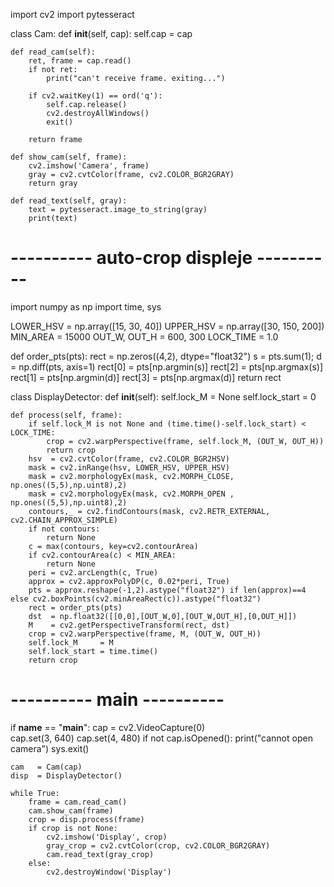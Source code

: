 import cv2
import pytesseract


class Cam:
    def __init__(self, cap):
        self.cap = cap

    def read_cam(self):
        ret, frame = cap.read()
        if not ret:
            print("can't receive frame. exiting...")

        if cv2.waitKey(1) == ord('q'):
            self.cap.release()
            cv2.destroyAllWindows()
            exit()

        return frame

    def show_cam(self, frame):
        cv2.imshow('Camera', frame)
        gray = cv2.cvtColor(frame, cv2.COLOR_BGR2GRAY)
        return gray

    def read_text(self, gray):
        text = pytesseract.image_to_string(gray)
        print(text)

# ---------- auto-crop displeje ----------
import numpy as np
import time, sys

LOWER_HSV = np.array([15, 30, 40])
UPPER_HSV = np.array([30, 150, 200])
MIN_AREA  = 15000
OUT_W, OUT_H = 600, 300
LOCK_TIME = 1.0

def order_pts(pts):
    rect = np.zeros((4,2), dtype="float32")
    s = pts.sum(1); d = np.diff(pts, axis=1)
    rect[0] = pts[np.argmin(s)]
    rect[2] = pts[np.argmax(s)]
    rect[1] = pts[np.argmin(d)]
    rect[3] = pts[np.argmax(d)]
    return rect

class DisplayDetector:
    def __init__(self):
        self.lock_M = None
        self.lock_start = 0

    def process(self, frame):
        if self.lock_M is not None and (time.time()-self.lock_start) < LOCK_TIME:
            crop = cv2.warpPerspective(frame, self.lock_M, (OUT_W, OUT_H))
            return crop
        hsv  = cv2.cvtColor(frame, cv2.COLOR_BGR2HSV)
        mask = cv2.inRange(hsv, LOWER_HSV, UPPER_HSV)
        mask = cv2.morphologyEx(mask, cv2.MORPH_CLOSE, np.ones((5,5),np.uint8),2)
        mask = cv2.morphologyEx(mask, cv2.MORPH_OPEN , np.ones((5,5),np.uint8),2)
        contours,_ = cv2.findContours(mask, cv2.RETR_EXTERNAL, cv2.CHAIN_APPROX_SIMPLE)
        if not contours:
            return None
        c = max(contours, key=cv2.contourArea)
        if cv2.contourArea(c) < MIN_AREA:
            return None
        peri = cv2.arcLength(c, True)
        approx = cv2.approxPolyDP(c, 0.02*peri, True)
        pts = approx.reshape(-1,2).astype("float32") if len(approx)==4 else cv2.boxPoints(cv2.minAreaRect(c)).astype("float32")
        rect = order_pts(pts)
        dst  = np.float32([[0,0],[OUT_W,0],[OUT_W,OUT_H],[0,OUT_H]])
        M    = cv2.getPerspectiveTransform(rect, dst)
        crop = cv2.warpPerspective(frame, M, (OUT_W, OUT_H))
        self.lock_M     = M
        self.lock_start = time.time()
        return crop

# ---------- main ----------
if __name__ == "__main__":
    cap = cv2.VideoCapture(0)      
    cap.set(3, 640)
    cap.set(4, 480)
    if not cap.isOpened():
        print("cannot open camera")
        sys.exit()

    cam   = Cam(cap)
    disp  = DisplayDetector()

    while True:
        frame = cam.read_cam()
        cam.show_cam(frame)                    
        crop = disp.process(frame)            
        if crop is not None:
            cv2.imshow('Display', crop)
            gray_crop = cv2.cvtColor(crop, cv2.COLOR_BGR2GRAY)
            cam.read_text(gray_crop)           
        else:
            cv2.destroyWindow('Display')
